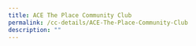 ```yaml
---
title: ACE The Place Community Club
permalink: /cc-details/ACE-The-Place-Community-Club
description: ""
---
```

